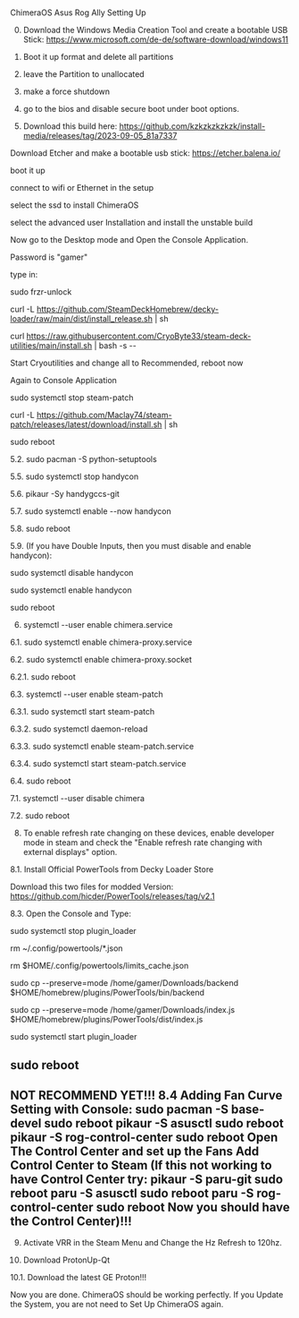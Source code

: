 # 
ChimeraOS Asus Rog Ally Setting Up


0. Download the Windows Media Creation Tool and create a bootable USB Stick: https://www.microsoft.com/de-de/software-download/windows11
1. Boot it up format and delete all partitions
2. leave the Partition to unallocated
3. make a force shutdown
4. go to the bios and disable secure boot under boot options.

6. Download this build here: https://github.com/kzkzkzkzkzk/install-media/releases/tag/2023-09-05_81a7337

Download Etcher and make a bootable usb stick: https://etcher.balena.io/

boot it up

connect to wifi or Ethernet in the setup

select the ssd to install ChimeraOS

select the advanced user Installation and install the unstable build

Now go to the Desktop mode and Open the Console Application.

Password is "gamer"

type in:

sudo frzr-unlock

curl -L https://github.com/SteamDeckHomebrew/decky-loader/raw/main/dist/install_release.sh | sh

curl https://raw.githubusercontent.com/CryoByte33/steam-deck-utilities/main/install.sh | bash -s --

Start Cryoutilities and change all to Recommended, reboot now


 Again to Console Application

 sudo systemctl stop steam-patch

 curl -L https://github.com/Maclay74/steam-patch/releases/latest/download/install.sh | sh

 sudo reboot
 
5.2. sudo pacman -S python-setuptools

5.5. sudo systemctl stop handycon

5.6. pikaur -Sy handygccs-git

5.7. sudo systemctl enable --now handycon

5.8. sudo reboot

5.9. (If you have Double Inputs, then you must disable and enable handycon):

sudo systemctl disable handycon

sudo systemctl enable handycon

sudo reboot

6. systemctl --user enable chimera.service

6.1. sudo systemctl enable chimera-proxy.service

6.2. sudo systemctl enable chimera-proxy.socket

6.2.1. sudo reboot

6.3. systemctl --user enable steam-patch

6.3.1. sudo systemctl start steam-patch

6.3.2. sudo systemctl daemon-reload

6.3.3. sudo systemctl enable steam-patch.service

6.3.4. sudo systemctl start steam-patch.service

6.4. sudo reboot

7.1. systemctl --user disable chimera

7.2. sudo reboot
   
8. To enable refresh rate changing on these devices, enable developer mode in steam and check the "Enable refresh rate changing with external displays" option.

8.1. Install Official PowerTools from Decky Loader Store

Download this two files for modded Version: https://github.com/hicder/PowerTools/releases/tag/v2.1

8.3. Open the Console and Type:

sudo systemctl stop plugin_loader

rm ~/.config/powertools/*.json

rm $HOME/.config/powertools/limits_cache.json

sudo cp --preserve=mode /home/gamer/Downloads/backend $HOME/homebrew/plugins/PowerTools/bin/backend

sudo cp --preserve=mode /home/gamer/Downloads/index.js $HOME/homebrew/plugins/PowerTools/dist/index.js

sudo systemctl start plugin_loader

sudo reboot
--------------------------------
NOT RECOMMEND YET!!! 8.4 Adding Fan Curve Setting with Console:
sudo pacman -S base-devel
sudo reboot
pikaur -S asusctl
sudo reboot
pikaur -S rog-control-center
sudo reboot
Open The Control Center and set up the Fans 
Add Control Center to Steam
(If this not working to have Control Center try:
pikaur -S paru-git
sudo reboot
paru -S asusctl
sudo reboot 
paru -S rog-control-center 
sudo reboot
Now you should have the Control Center)!!!
--------------------------------
9. Activate VRR in the Steam Menu and Change the Hz Refresh to 120hz.

10. Download ProtonUp-Qt

10.1. Download the latest GE Proton!!!

Now you are done. ChimeraOS should be working perfectly. If you Update the System, you are not need to Set Up ChimeraOS again.
